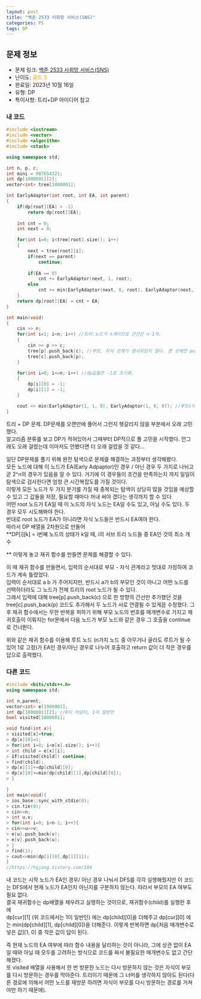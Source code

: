 ```yaml
---
layout: post
title: "백준 2533 사회망 서비스(SNS)"
categories: PS
tags: DP
---
```


## 문제 정보
- 문제 링크: [백준 2533 사회망 서비스(SNS)](https://www.acmicpc.net/problem/2533)
- 난이도: <span style="color:#FFA500">골드 3</span>
- 완료일: 2023년 10월 16일
- 유형: DP
- 특이사항: 트리+DP 아이디어 참고

### 내 코드

```C++
#include <iostream>
#include <vector>
#include <algorithm>
#include <stack>

using namespace std;

int n, p, c;
int mini = 987654321;
int dp[1000001][2];
vector<int> tree[1000001];

int EarlyAdaptor(int root, int EA, int parent)
{	
	if(dp[root][EA] > -1)
		return dp[root][EA];
		
	int cnt = 0;
	int next = 0;

	for(int i=0; i<tree[root].size(); i++)
	{
		next = tree[root][i];
		if(next == parent)
			continue;
		
		if(EA == 0)
			cnt += EarlyAdaptor(next, 1, root);
		else
			cnt += min(EarlyAdaptor(next, 0, root), EarlyAdaptor(next, 1, root));
	}
	return dp[root][EA] = cnt + EA;
}

int main(void)
{
	cin >> n;
	for(int i=1; i<n; i++) //트리:노드가 n개이므로 간선은 n-1개.
	{
		cin >> p >> c;
		tree[p].push_back(c); //부모, 자식 관계가 명시되있지 않다. 한 곳에만 push하면 안된다.
		tree[c].push_back(p);
	}

	for(int i=0; i<=n; i++) //dp값들은 -1로 초기화.
	{
		dp[i][0] = -1;
		dp[i][1] = -1;
	}	

	cout << min(EarlyAdaptor(1, 1, 0), EarlyAdaptor(1, 0, 0)); //루트(아무거나 루트로 잡으면 된다)가 EA일때/아닐때
}
```

트리 + DP 문제. DP문제를 오랜만에 풀어서 그런지 헷갈리지 않을 부분에서 오래 고민했다.  
알고리즘 분류를 보고 DP가 적혀있어서 그때부터 DP적으로 풀 고민을 시작했다. 안그래도 오래 걸렸는데 이마저도 안봤다면 더 오래 걸렸을 것 같다…  

일단 DP문제를 풀기 위해 완전 탐색으로 문제를 해결하는 과정부터 생각해봤다.  
모든 노드에 대해 이 노드가 EA(Early Adpaptor)인 경우 / 아닌 경우 두 가지로 나뉘고 곧 2^n의 경우가 있음을 알 수 있다. 거기에 이 경우들이 조건을 만족하는지 까지 일일이 탐색으로 검사한다면 엄청 큰 시간복잡도를 가질 것이다.  
이렇게 모든 노드가 두 가지 분기를 가질 때 중복되는 탐색이 상당히 많을 것임을 예상할 수 있고 그 값들을 저장, 필요할 때마다 꺼내 써야 겠다는 생각까지 할 수 있다.  
어떤 root 노드가 EA일 때 이 노드의 자식 노드는 EA일 수도 있고, 아닐 수도 있다. 두 경우 모두 시도해봐야 한다.  
반대로 root 노드가 EA가 아니라면 자식 노드들은 반드시 EA여야 한다.  
따라서 DP 배열을 2차원으로 만들어   
**DP[i][k] = i번째 노드의 상태가 k일 때, i의 서브 트리 노드들 중 EA인 것의 최소 개수  
  
** 이렇게 놓고 재귀 함수를 만들면 문제를 해결할 수 있다.

이 때 재귀 함수를 만들면서, 입력의 순서대로 부모 - 자식 관계라고 멋대로 가정하여 코드가 계속 틀렸었다.  
입력이 순서대로 a b 가 주어지지만, 반드시 a가 b의 부모인 것이 아니고 어떤 노드를 선택하더라도 그 노드가 전체 트리의 root 노드가 될 수 있다.  
그래서 입력에 대해 tree[p].push_back(c) 으로 한 방향의 간선만 추가했던 것을 tree[c].push_back(p) 코드도 추가해서 두 노드가 서로 연결될 수 있게끔 수정했다. 그 후 재귀 함수에서는 무한 반복을 피하기 위해 부모 노드의 번호를 매개변수로 가지고 재귀호출이 이뤄지는 for문에서 다음 노드가 부모 노드와 같은 경우 그 호출을 continue로 건너뛴다.  

위와 같은 재귀 함수를 이용해 루트 노드 (n가지 노드 중 아무거나 골라도 루트가 될 수 있어 1로 고정)가 EA인 경우/아닌 경우로 나누어 호출하고 return 값이 더 작은 경우를 답으로 출력했다.

### 다른 코드

```C++
#include <bits/stdc++.h>
using namespace std;

int n,parent;
vector<int> e[1000001];
int dp[1000001][2]; //0이 어답터, 1이 일반인
bool visited[1000001];

void find(int x){
> visited[x]=true;
> dp[x][0]=1;
> for(int i=0; i<e[x].size(); i++){
> int child = e[x][i];
> if(visited[child]) continue;
> find(child);
> dp[x][1]+=dp[child][0];
> dp[x][0]+=min(dp[child][1],dp[child][0]);
> }

}
int main(void){
> ios_base::sync_with_stdio(0);
> cin.tie(0);
> cin>>n;
> int u,v;
> for(int i=0; i<n-1; i++){
> cin>>u>>v;
> e[u].push_back(v);
> e[v].push_back(u);
> }
> find(1);
> cout<<min(dp[1][0],dp[1][1]);
}
//https://hqjang.tistory.com/104
```

내 코드는 시작 노드가 EA인 경우/ 아닌 경우 나눠서 DFS를 각각 실행해줬지만 이 코드는 DFS에서 현재 노드가 EA인지 아닌지를 구분하지 않는다. 따라서 부모의 EA 여부도 필요 없다.  
결국 재귀함수는 dp배열을 채우려고 실행하는 것이므로, 재귀함수(child)를 실행한 후에  
dp[cur][1] (위 코드에서는 1이 일반인) 에는 dp[child][0]을 더해주고 dp[cur][0] 에는 min(dp[child][1], dp[child][0])을 더해준다. 이렇게 반복하면 dp[처음 매개변수로 넣은 값][1, 0] 중 작은 값이 답이 된다.  

즉 현재 노드의 EA 여부에 따라 함수 내용을 달리하는 것이 아니라, 그에 상관 없이 EA일 때와 아닐 때 모두를 고려하는 방식으로 코드를 짜서 불필요한 매개변수도 없고 간단해졌다.  
또 visited 배열을 사용해서 한 번 방문한 노드는 다시 방문하지 않는 것은 자식이 부모를 다시 방문하는 경우를 막아준다. 트리이기 때문에 그 너머를 생각하지 않아도 된다(다른 경로에 의해서 어떤 노드를 재방문 하려면 자식이 부모를 다시 방문하는 경로를 거쳐야만 하기 때문에).  

